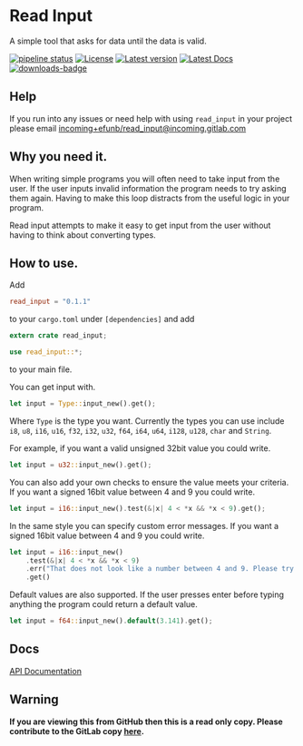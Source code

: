 # Read Input
A simple tool that asks for data until the data is valid.

[![pipeline status](https://gitlab.com/efunb/read_input/badges/master/pipeline.svg)](https://gitlab.com/efunb/read_input/commits/master)
[![License](https://img.shields.io/crates/l/read_input.svg)](https://crates.io/crates/read_input)
[![Latest version](https://img.shields.io/crates/v/read_input.svg)](https://crates.io/crates/read_input)
[![Latest Docs](https://docs.rs/read_input/badge.svg)](https://docs.rs/read_input/)
[![downloads-badge](https://img.shields.io/crates/d/read_input.svg)](https://crates.io/crates/read_input)

## Help

If you run into any issues or need help with using `read_input` in your project please email [incoming+efunb/read_input@incoming.gitlab.com](mailto:incoming+efunb/read_input@incoming.gitlab.com)

## Why you need it.

When writing simple programs you will often need to take input from the user. If the user inputs invalid information the program needs to try asking them again. Having to make this loop distracts from the useful logic in your program.

Read input attempts to make it easy to get input from the user without having to think about converting types.

## How to use.

Add 
```toml
read_input = "0.1.1"
```
to your `cargo.toml` under `[dependencies]`
and add
```rust 
extern crate read_input;

use read_input::*;
```
to your main file.



You can get input with.

```rust
let input = Type::input_new().get();
```

Where `Type` is the type you want. Currently the types you can use include `i8`, `u8`, `i16`, `u16`, `f32`, `i32`, `u32`, `f64`, `i64`, `u64`, `i128`, `u128`, `char` and `String`.

For example, if you want a valid unsigned 32bit value you could write.

```rust
let input = u32::input_new().get();
```

You can also add your own checks to ensure the value meets your criteria. If you want a signed 16bit value between 4 and 9 you could write.

```rust
let input = i16::input_new().test(&|x| 4 < *x && *x < 9).get();
```

In the same style you can specify custom error messages. If you want a signed 16bit value between 4 and 9 you could write.

```rust
let input = i16::input_new()
    .test(&|x| 4 < *x && *x < 9)
    .err("That does not look like a number between 4 and 9. Please try again")
    .get()
```

Default values are also supported. If the user presses enter before typing anything the program could return a default value.

```rust
let input = f64::input_new().default(3.141).get();
```

## Docs

[API Documentation](https://docs.rs/read_input/)

## **Warning**

**If you are viewing this from GitHub then this is a read only copy. Please contribute to the GitLab copy [here](https://gitlab.com/efunb/read_input).**